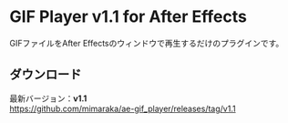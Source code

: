 # GIF Player v1.1 for After Effects

GIFファイルをAfter Effectsのウィンドウで再生するだけのプラグインです。

## ダウンロード
最新バージョン：**v1.1**  
https://github.com/mimaraka/ae-gif_player/releases/tag/v1.1
